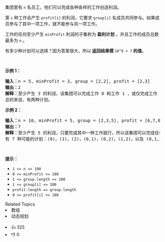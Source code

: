 <p>集团里有 <code>n</code> 名员工，他们可以完成各种各样的工作创造利润。</p>

<p>第&nbsp;<code>i</code>&nbsp;种工作会产生&nbsp;<code>profit[i]</code>&nbsp;的利润，它要求&nbsp;<code>group[i]</code>&nbsp;名成员共同参与。如果成员参与了其中一项工作，就不能参与另一项工作。</p>

<p>工作的任何至少产生&nbsp;<code>minProfit</code> 利润的子集称为 <strong>盈利计划</strong> 。并且工作的成员总数最多为 <code>n</code> 。</p>

<p>有多少种计划可以选择？因为答案很大，所以<strong> 返回结果模&nbsp;</strong><code>10^9 + 7</code><strong>&nbsp;的值</strong>。</p>

<div class="original__bRMd"> 
 <div> 
  <p>&nbsp;</p> 
 </div>
</div>

<p><strong>示例 1：</strong></p>

<pre>
<strong>输入：</strong>n = 5, minProfit = 3, group = [2,2], profit = [2,3]
<strong>输出：</strong>2
<strong>解释：</strong>至少产生 3 的利润，该集团可以完成工作 0 和工作 1 ，或仅完成工作 1 。
总的来说，有两种计划。</pre>

<p><strong>示例 2：</strong></p>

<pre>
<strong>输入：</strong>n = 10, minProfit = 5, group = [2,3,5], profit = [6,7,8]
<strong>输出：</strong>7
<strong>解释：</strong>至少产生 5 的利润，只要完成其中一种工作就行，所以该集团可以完成任何工作。
有 7 种可能的计划：(0)，(1)，(2)，(0,1)，(0,2)，(1,2)，以及 (0,1,2) 。</pre>


<p>&nbsp;</p>

<p><strong>提示：</strong></p>

<ul> 
 <li><code>1 &lt;= n &lt;= 100</code></li> 
 <li><code>0 &lt;= minProfit &lt;= 100</code></li> 
 <li><code>1 &lt;= group.length &lt;= 100</code></li> 
 <li><code>1 &lt;= group[i] &lt;= 100</code></li> 
 <li><code>profit.length == group.length</code></li> 
 <li><code>0 &lt;= profit[i] &lt;= 100</code></li> 
</ul>

<div><div>Related Topics</div><div><li>数组</li><li>动态规划</li></div></div><br><div><li>👍 325</li><li>👎 0</li></div>